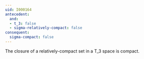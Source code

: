 ```yaml
---
uid: I000164
antecedent:
  and:
  - t_3: false
  - sigma-relatively-compact: false
consequent:
  sigma-compact: false
---
```

The closure of a relatively-compact set in a T_3 space is compact.

